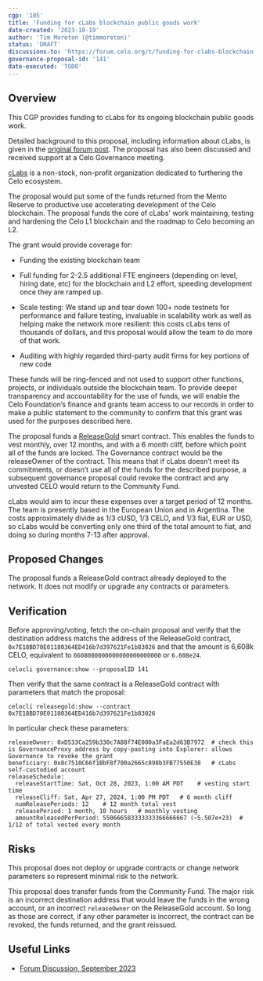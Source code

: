 ```yaml
---
cgp: '105'
title: 'Funding for cLabs blockchain public goods work'
date-created: '2023-10-19'
author: 'Tim Moreton (@timmoreton)'
status: 'DRAFT'
discussions-to: 'https://forum.celo.org/t/funding-for-clabs-blockchain-public-goods-work/6569'
governance-proposal-id: '141'
date-executed: 'TODO'
---
```


## Overview

This CGP provides funding to cLabs for its ongoing blockchain public goods work.     

Detailed background to this proposal, including information about cLabs, is given in the [original forum post](https://forum.celo.org/t/funding-for-clabs-blockchain-public-goods-work/6569).  The proposal has also been discussed and received support at a Celo Governance meeting. 

[cLabs](https://clabs.co) is a non-stock, non-profit organization dedicated to furthering the Celo ecosystem. 

The proposal would put some of the funds returned from the Mento Reserve to productive use accelerating development of the Celo blockchain. The proposal funds the core of cLabs' work maintaining, testing and hardening the Celo L1 blockchain and the roadmap to Celo becoming an L2. 

The grant would provide coverage for:

* Funding the existing blockchain team

* Full funding for 2-2.5 additional FTE engineers (depending on level, hiring date, etc) for the blockchain and L2 effort, speeding development once they are ramped up.

* Scale testing: We stand up and tear down 100+ node testnets for performance and failure testing, invaluable in scalability work as well as helping make the network more resilient: this costs cLabs tens of thousands of dollars, and this proposal would allow the team to do more of that work.

* Auditing with highly regarded third-party audit firms for key portions of new code

These funds will be ring-fenced and not used to support other functions, projects, or individuals outside the blockchain team. To provide deeper transparency and accountability for the use of funds, we will enable the Celo Foundation’s finance and grants team access to our records in order to make a public statement to the community to confirm that this grant was used for the purposes described here.

The proposal funds a [ReleaseGold](https://github.com/celo-org/celo-monorepo/blob/master/packages/protocol/contracts/governance/ReleaseGold.sol) smart contract. This enables the funds to vest monthly, over 12 months, and with a 6 month cliff, before which point all of the funds are locked. The Governance contract would be the releaseOwner of the contract. This means that if cLabs doesn’t meet its commitments, or doesn’t use all of the funds for the described purpose, a subsequent governance proposal could revoke the contract and any unvested CELO would return to the Community Fund.

cLabs would aim to incur these expenses over a target period of 12 months. The team is presently based in the European Union and in Argentina. The costs approximately divide as 1/3 cUSD, 1/3 CELO, and 1/3 fiat, EUR or USD, so cLabs would be converting only one third of the total amount to fiat, and doing so during months 7-13 after approval. 

## Proposed Changes

The proposal funds a ReleaseGold contract already deployed to the network. It does not modify or upgrade any contracts or parameters.

## Verification

Before approving/voting, fetch the on-chain proposal and verify that the destination address matchs the address of the ReleaseGold contract, `0x7E18BD70E01180364ED416b7d397621Fe1b83026` and that the amount is 6,608k CELO, equivalent to `6608000000000000000000000` or `6.608e24`.

```celocli governance:show --proposalID 141```

Then verify that the same contract is a ReleaseGold contract with parameters that match the proposal:

```celocli releasegold:show --contract  0x7E18BD70E01180364ED416b7d397621Fe1b83026```

In particular check these parameters:

```
releaseOwner: 0xD533Ca259b330c7A88f74E000a3FaEa2d63B7972  # check this is GovernanceProxy address by copy-pasting into Explorer: allows Governance to revoke the grant
beneficiary: 0x8c7510C66f1BbF8f700a2665c898b3FB77550E38   # cLabs self-custodied account
releaseSchedule:
  releaseStartTime: Sat, Oct 28, 2023, 1:00 AM PDT    # vesting start time
  releaseCliff: Sat, Apr 27, 2024, 1:00 PM PDT   # 6 month cliff
  numReleasePeriods: 12    # 12 month total vest 
  releasePeriod: 1 month, 10 hours   # monthly vesting 
  amountReleasedPerPeriod: 550666583333333366666667 (~5.507e+23)  # 1/12 of total vested every month
```

## Risks

This proposal does not deploy or upgrade contracts or change network parameters so represent minimal risk to the network. 

This proposal does transfer funds from the Community Fund.  The major risk is an incorrect destination address that would leave the funds in the wrong account, or an incorrect `releaseOwner` on the ReleaseGold account. So long as those are correct, if any other parameter is incorrect, the contract can be revoked, the funds returned, and the grant reissued. 

## Useful Links

* [Forum Discussion, September 2023](https://forum.celo.org/t/funding-for-clabs-blockchain-public-goods-work/6569)
